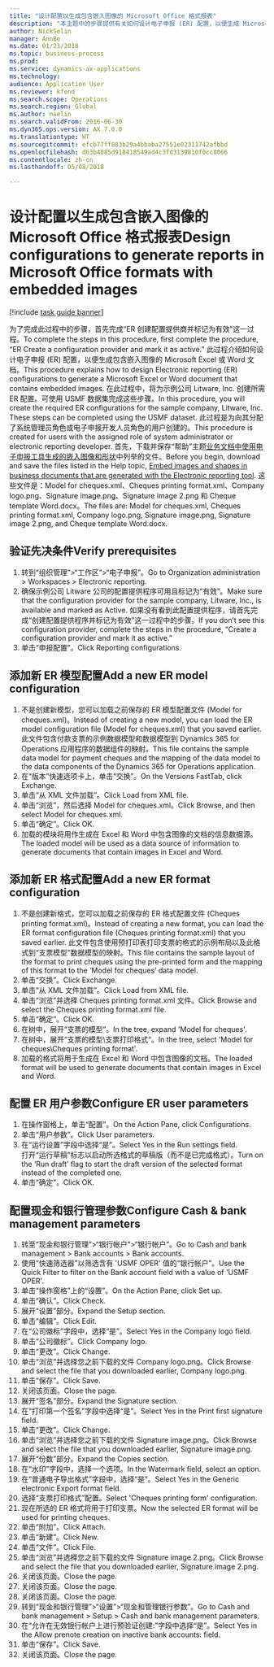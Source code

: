 ```yaml
--- 
title: "设计配置以生成包含嵌入图像的 Microsoft Office 格式报表"
description: "本主题中的步骤提供有关如何设计电子申报 (ER) 配置，以便生成 Microsoft Office 格式（Excel 和 Word）且包含嵌入图像的电子单据的信息。"
author: NickSelin
manager: AnnBe
ms.date: 01/23/2018
ms.topic: business-process
ms.prod: 
ms.service: dynamics-ax-applications
ms.technology: 
audience: Application User
ms.reviewer: kfend
ms.search.scope: Operations
ms.search.region: Global
ms.author: nselin
ms.search.validFrom: 2016-06-30
ms.dyn365.ops.version: AX 7.0.0
ms.translationtype: HT
ms.sourcegitcommit: efcb77ff883b29a4bbaba27551e02311742afbbd
ms.openlocfilehash: d63b4885d918418549ad4c3fd3139810f0cc8066
ms.contentlocale: zh-cn
ms.lasthandoff: 05/08/2018

---
```

# <a name="design-configurations-to-generate-reports-in-microsoft-office-formats-with-embedded-images"></a><span data-ttu-id="8bf02-103">设计配置以生成包含嵌入图像的 Microsoft Office 格式报表</span><span class="sxs-lookup"><span data-stu-id="8bf02-103">Design configurations to generate reports in Microsoft Office formats with embedded images</span></span>

[!include [task guide banner](../../includes/task-guide-banner.md)]

<span data-ttu-id="8bf02-104">为了完成此过程中的步骤，首先完成“ER 创建配置提供商并标记为有效”这一过程。</span><span class="sxs-lookup"><span data-stu-id="8bf02-104">To complete the steps in this procedure, first complete the procedure, “ER Create a configuration provider and mark it as active.”</span></span> <span data-ttu-id="8bf02-105">此过程介绍如何设计电子申报 (ER) 配置，以便生成包含嵌入图像的 Microsoft Excel 或 Word 文档。</span><span class="sxs-lookup"><span data-stu-id="8bf02-105">This procedure explains how to design Electronic reporting (ER) configurations to generate a Microsoft Excel or Word document that contains embedded images.</span></span> <span data-ttu-id="8bf02-106">在此过程中，将为示例公司 Litware, Inc. 创建所需 ER 配置。可使用 USMF 数据集完成这些步骤。</span><span class="sxs-lookup"><span data-stu-id="8bf02-106">In this procedure, you will create the required ER configurations for the sample company, Litware, Inc. These steps can be completed using the USMF dataset.</span></span> <span data-ttu-id="8bf02-107">此过程是为向其分配了系统管理员角色或电子申报开发人员角色的用户创建的。</span><span class="sxs-lookup"><span data-stu-id="8bf02-107">This procedure is created for users with the assigned role of system administrator or electronic reporting developer.</span></span> <span data-ttu-id="8bf02-108">首先，下载并保存“帮助”主题[业务文档中使用电子申报工具生成的嵌入图像和形状](../electronic-reporting-embed-images-shapes.md)中列举的文件。</span><span class="sxs-lookup"><span data-stu-id="8bf02-108">Before you begin, download and save the files listed in the Help topic, [Embed images and shapes in business documents that are generated with the Electronic reporting tool](../electronic-reporting-embed-images-shapes.md).</span></span> <span data-ttu-id="8bf02-109">这些文件是：Model for cheques.xml、Cheques printing format.xml、Company logo.png、Signature image.png、Signature image 2.png 和 Cheque template Word.docx。</span><span class="sxs-lookup"><span data-stu-id="8bf02-109">The files are: Model for cheques.xml, Cheques printing format.xml, Company logo.png, Signature image.png, Signature image 2.png, and Cheque template Word.docx.</span></span>

## <a name="verify-prerequisites"></a><span data-ttu-id="8bf02-110">验证先决条件</span><span class="sxs-lookup"><span data-stu-id="8bf02-110">Verify prerequisites</span></span>  
 1. <span data-ttu-id="8bf02-111">转到“组织管理”>“工作区”>“电子申报”。</span><span class="sxs-lookup"><span data-stu-id="8bf02-111">Go to Organization administration > Workspaces > Electronic reporting.</span></span>  
 2. <span data-ttu-id="8bf02-112">确保示例公司 Litware 公司的配置提供程序可用且标记为“有效”。</span><span class="sxs-lookup"><span data-stu-id="8bf02-112">Make sure that the configuration provider for the sample company, Litware, Inc., is available and marked as Active.</span></span> <span data-ttu-id="8bf02-113">如果没有看到此配置提供程序，请首先完成“创建配置提供程序并标记为有效”这一过程中的步骤。</span><span class="sxs-lookup"><span data-stu-id="8bf02-113">If you don’t see this configuration provider, complete the steps in the procedure, “Create a configuration provider and mark it as active.”</span></span>   
 3. <span data-ttu-id="8bf02-114">单击“申报配置”。</span><span class="sxs-lookup"><span data-stu-id="8bf02-114">Click Reporting configurations.</span></span>  
 
## <a name="add-a-new-er-model-configuration"></a><span data-ttu-id="8bf02-115">添加新 ER 模型配置</span><span class="sxs-lookup"><span data-stu-id="8bf02-115">Add a new ER model configuration</span></span>  
 1. <span data-ttu-id="8bf02-116">不是创建新模型，您可以加载之前保存的 ER 模型配置文件 (Model for cheques.xml)。</span><span class="sxs-lookup"><span data-stu-id="8bf02-116">Instead of creating a new model, you can load the ER model configuration file (Model for cheques.xml) that you saved earlier.</span></span> <span data-ttu-id="8bf02-117">此文件包含付款支票的示例数据模型和数据模型到 Dynamics 365 for Operations 应用程序的数据组件的映射。</span><span class="sxs-lookup"><span data-stu-id="8bf02-117">This file contains the sample data model for payment cheques and the mapping of the data model to the data components of the Dynamics 365 for Operations application.</span></span>   
 2. <span data-ttu-id="8bf02-118">在“版本”快速选项卡上，单击“交换”。</span><span class="sxs-lookup"><span data-stu-id="8bf02-118">On the Versions FastTab, click Exchange.</span></span>   
 3. <span data-ttu-id="8bf02-119">单击“从 XML 文件加载”。</span><span class="sxs-lookup"><span data-stu-id="8bf02-119">Click Load from XML file.</span></span>  
 4. <span data-ttu-id="8bf02-120">单击“浏览”，然后选择 Model for cheques.xml。</span><span class="sxs-lookup"><span data-stu-id="8bf02-120">Click Browse, and then select Model for cheques.xml.</span></span>   
 5. <span data-ttu-id="8bf02-121">单击“确定”。</span><span class="sxs-lookup"><span data-stu-id="8bf02-121">Click OK.</span></span>  
 6. <span data-ttu-id="8bf02-122">加载的模块将用作生成在 Excel 和 Word 中包含图像的文档的信息数据源。</span><span class="sxs-lookup"><span data-stu-id="8bf02-122">The loaded model will be used as a data source of information to generate documents that contain images in Excel and Word.</span></span>  

## <a name="add-a-new-er-format-configuration"></a><span data-ttu-id="8bf02-123">添加新 ER 格式配置</span><span class="sxs-lookup"><span data-stu-id="8bf02-123">Add a new ER format configuration</span></span>  
 1. <span data-ttu-id="8bf02-124">不是创建新格式，您可以加载之前保存的 ER 格式配置文件 (Cheques printing format.xml)。</span><span class="sxs-lookup"><span data-stu-id="8bf02-124">Instead of creating a new format, you can load the ER format configuration file (Cheques printing format.xml) that you saved earlier.</span></span> <span data-ttu-id="8bf02-125">此文件包含使用预打印表打印支票的格式的示例布局以及此格式到“支票模型”数据模型的映射。</span><span class="sxs-lookup"><span data-stu-id="8bf02-125">This file contains the sample layout of the format to print cheques using the pre-printed form and the mapping of this format to the ‘Model for cheques’ data model.</span></span>   
 2. <span data-ttu-id="8bf02-126">单击“交换”。</span><span class="sxs-lookup"><span data-stu-id="8bf02-126">Click Exchange.</span></span>  
 3. <span data-ttu-id="8bf02-127">单击“从 XML 文件加载”。</span><span class="sxs-lookup"><span data-stu-id="8bf02-127">Click Load from XML file.</span></span>  
 4. <span data-ttu-id="8bf02-128">单击“浏览”并选择 Cheques printing format.xml 文件。</span><span class="sxs-lookup"><span data-stu-id="8bf02-128">Click Browse and select the Cheques printing format.xml file.</span></span>   
 5. <span data-ttu-id="8bf02-129">单击“确定”。</span><span class="sxs-lookup"><span data-stu-id="8bf02-129">Click OK.</span></span>  
 6. <span data-ttu-id="8bf02-130">在树中，展开“支票的模型”。</span><span class="sxs-lookup"><span data-stu-id="8bf02-130">In the tree, expand 'Model for cheques'.</span></span>  
 7. <span data-ttu-id="8bf02-131">在树中，展开“支票的模型\支票打印格式“。</span><span class="sxs-lookup"><span data-stu-id="8bf02-131">In the tree, select 'Model for cheques\Cheques printing format'.</span></span>  
 8. <span data-ttu-id="8bf02-132">加载的格式将用于生成在 Excel 和 Word 中包含图像的文档。</span><span class="sxs-lookup"><span data-stu-id="8bf02-132">The loaded format will be used to generate documents that contain images in Excel and Word.</span></span>   

## <a name="configure-er-user-parameters"></a><span data-ttu-id="8bf02-133">配置 ER 用户参数</span><span class="sxs-lookup"><span data-stu-id="8bf02-133">Configure ER user parameters</span></span>  
 1. <span data-ttu-id="8bf02-134">在操作窗格上，单击“配置”。</span><span class="sxs-lookup"><span data-stu-id="8bf02-134">On the Action Pane, click Configurations.</span></span>  
 2. <span data-ttu-id="8bf02-135">单击“用户参数”。</span><span class="sxs-lookup"><span data-stu-id="8bf02-135">Click User parameters.</span></span>  
 3. <span data-ttu-id="8bf02-136">在“运行设置”字段中选择“是”。</span><span class="sxs-lookup"><span data-stu-id="8bf02-136">Select Yes in the Run settings field.</span></span>  
  <span data-ttu-id="8bf02-137">打开“运行草稿”标志以启动所选格式的草稿版（而不是已完成格式）。</span><span class="sxs-lookup"><span data-stu-id="8bf02-137">Turn on the ‘Run draft’ flag to start the draft version of the selected format instead of the completed one.</span></span>  
 4. <span data-ttu-id="8bf02-138">单击“确定”。</span><span class="sxs-lookup"><span data-stu-id="8bf02-138">Click OK.</span></span>  

## <a name="configure-cash--bank-management-parameters"></a><span data-ttu-id="8bf02-139">配置现金和银行管理参数</span><span class="sxs-lookup"><span data-stu-id="8bf02-139">Configure Cash & bank management parameters</span></span>  
 1. <span data-ttu-id="8bf02-140">转至“现金和银行管理”>“银行帐户”>“银行帐户”。</span><span class="sxs-lookup"><span data-stu-id="8bf02-140">Go to Cash and bank management > Bank accounts > Bank accounts.</span></span>  
 2. <span data-ttu-id="8bf02-141">使用“快速筛选器”以筛选含有 'USMF OPER' 值的“银行帐户”。</span><span class="sxs-lookup"><span data-stu-id="8bf02-141">Use the Quick Filter to filter on the Bank account field with a value of 'USMF OPER'.</span></span>  
 3. <span data-ttu-id="8bf02-142">单击“操作窗格”上的“设置”。</span><span class="sxs-lookup"><span data-stu-id="8bf02-142">On the Action Pane, click Set up.</span></span>  
 4. <span data-ttu-id="8bf02-143">单击“确认”。</span><span class="sxs-lookup"><span data-stu-id="8bf02-143">Click Check.</span></span>  
 5. <span data-ttu-id="8bf02-144">展开“设置”部分。</span><span class="sxs-lookup"><span data-stu-id="8bf02-144">Expand the Setup section.</span></span>  
 6. <span data-ttu-id="8bf02-145">单击“编辑”。</span><span class="sxs-lookup"><span data-stu-id="8bf02-145">Click Edit.</span></span>  
 7. <span data-ttu-id="8bf02-146">在“公司徽标”字段中，选择“是”。</span><span class="sxs-lookup"><span data-stu-id="8bf02-146">Select Yes in the Company logo field.</span></span>  
 8. <span data-ttu-id="8bf02-147">单击“公司徽标”。</span><span class="sxs-lookup"><span data-stu-id="8bf02-147">Click Company logo.</span></span>  
 9. <span data-ttu-id="8bf02-148">单击“更改”。</span><span class="sxs-lookup"><span data-stu-id="8bf02-148">Click Change.</span></span>  
 10. <span data-ttu-id="8bf02-149">单击“浏览”并选择您之前下载的文件 Company logo.png。</span><span class="sxs-lookup"><span data-stu-id="8bf02-149">Click Browse and select the file that you downloaded earlier, Company logo.png.</span></span>   
 11. <span data-ttu-id="8bf02-150">单击“保存”。</span><span class="sxs-lookup"><span data-stu-id="8bf02-150">Click Save.</span></span>  
 12. <span data-ttu-id="8bf02-151">关闭该页面。</span><span class="sxs-lookup"><span data-stu-id="8bf02-151">Close the page.</span></span>  
 13. <span data-ttu-id="8bf02-152">展开“签名”部分。</span><span class="sxs-lookup"><span data-stu-id="8bf02-152">Expand the Signature section.</span></span>  
 14. <span data-ttu-id="8bf02-153">在“打印第一个签名”字段中选择“是”。</span><span class="sxs-lookup"><span data-stu-id="8bf02-153">Select Yes in the Print first signature field.</span></span>  
 15. <span data-ttu-id="8bf02-154">单击“更改”。</span><span class="sxs-lookup"><span data-stu-id="8bf02-154">Click Change.</span></span>  
 16. <span data-ttu-id="8bf02-155">单击“浏览”并选择您之前下载的文件 Signature image.png。</span><span class="sxs-lookup"><span data-stu-id="8bf02-155">Click Browse and select the file that you downloaded earlier, Signature image.png.</span></span>   
 17. <span data-ttu-id="8bf02-156">展开“份数”部分。</span><span class="sxs-lookup"><span data-stu-id="8bf02-156">Expand the Copies section.</span></span>  
 18. <span data-ttu-id="8bf02-157">在“水印”字段中，选择一个选项。</span><span class="sxs-lookup"><span data-stu-id="8bf02-157">In the Watermark field, select an option.</span></span>  
 19. <span data-ttu-id="8bf02-158">在“普通电子导出格式”字段中，选择“是”。</span><span class="sxs-lookup"><span data-stu-id="8bf02-158">Select Yes in the Generic electronic Export format field.</span></span>  
 20. <span data-ttu-id="8bf02-159">选择“支票打印格式”配置。</span><span class="sxs-lookup"><span data-stu-id="8bf02-159">Select 'Cheques printing form' configuration.</span></span>  
 21. <span data-ttu-id="8bf02-160">现在所选的 ER 格式将用于打印支票。</span><span class="sxs-lookup"><span data-stu-id="8bf02-160">Now the selected ER format will be used for printing cheques.</span></span>  
 22. <span data-ttu-id="8bf02-161">单击“附加”。</span><span class="sxs-lookup"><span data-stu-id="8bf02-161">Click Attach.</span></span>  
 23. <span data-ttu-id="8bf02-162">单击“新建”。</span><span class="sxs-lookup"><span data-stu-id="8bf02-162">Click New.</span></span>  
 24. <span data-ttu-id="8bf02-163">单击“文件”。</span><span class="sxs-lookup"><span data-stu-id="8bf02-163">Click File.</span></span>  
 25. <span data-ttu-id="8bf02-164">单击“浏览”并选择您之前下载的文件 Signature image 2.png。</span><span class="sxs-lookup"><span data-stu-id="8bf02-164">Click Browse and select the file that you downloaded earlier, Signature image 2.png.</span></span>   
 26. <span data-ttu-id="8bf02-165">关闭该页面。</span><span class="sxs-lookup"><span data-stu-id="8bf02-165">Close the page.</span></span>  
 27. <span data-ttu-id="8bf02-166">关闭该页面。</span><span class="sxs-lookup"><span data-stu-id="8bf02-166">Close the page.</span></span>  
 28. <span data-ttu-id="8bf02-167">关闭该页面。</span><span class="sxs-lookup"><span data-stu-id="8bf02-167">Close the page.</span></span>  
 29. <span data-ttu-id="8bf02-168">转到“现金和银行管理”>“设置”>“现金和管理银行参数”。</span><span class="sxs-lookup"><span data-stu-id="8bf02-168">Go to Cash and bank management > Setup > Cash and bank management parameters.</span></span>  
 30. <span data-ttu-id="8bf02-169">在“允许在无效银行帐户上进行预验证创建:”字段中选择“是”。</span><span class="sxs-lookup"><span data-stu-id="8bf02-169">Select Yes in the Allow prenote creation on inactive bank accounts: field.</span></span>  
 31. <span data-ttu-id="8bf02-170">单击“保存”。</span><span class="sxs-lookup"><span data-stu-id="8bf02-170">Click Save.</span></span>  
 32. <span data-ttu-id="8bf02-171">关闭该页面。</span><span class="sxs-lookup"><span data-stu-id="8bf02-171">Close the page.</span></span>  

